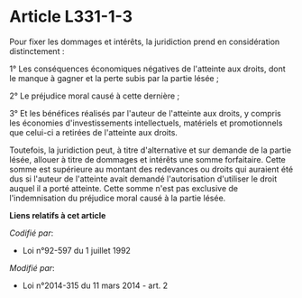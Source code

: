 # Article L331-1-3

Pour fixer les dommages et intérêts, la juridiction prend en considération distinctement : 

1° Les conséquences économiques négatives de l'atteinte aux droits, dont le manque à gagner et la perte subis par la partie
lésée ; 

2° Le préjudice moral causé à cette dernière ; 

3° Et les bénéfices réalisés par l'auteur de l'atteinte aux droits, y compris les économies d'investissements intellectuels,
matériels et promotionnels que celui-ci a retirées de l'atteinte aux droits. 

Toutefois, la juridiction peut, à titre d'alternative et sur demande de la partie lésée, allouer à titre de dommages et
intérêts une somme forfaitaire. Cette somme est supérieure au montant des redevances ou droits qui auraient été dus si
l'auteur de l'atteinte avait demandé l'autorisation d'utiliser le droit auquel il a porté atteinte. Cette somme n'est pas
exclusive de l'indemnisation du préjudice moral causé à la partie lésée.

**Liens relatifs à cet article**

_Codifié par_:

  - Loi n°92-597 du 1 juillet 1992

_Modifié par_:

  - Loi n°2014-315 du 11 mars 2014 - art. 2
